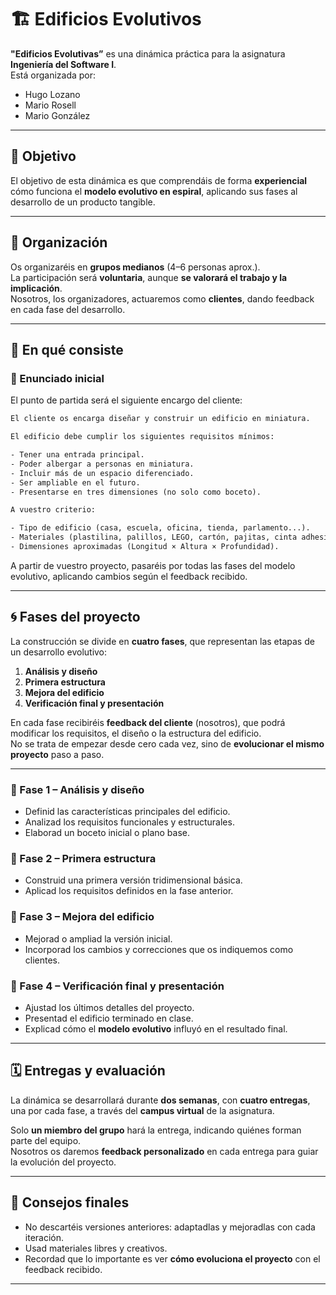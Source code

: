 # 🏗️ Edificios Evolutivos

**"Edificios Evolutivas”** es una dinámica práctica para la asignatura **Ingeniería del Software I**.  
Está organizada por:

- Hugo Lozano  
- Mario Rosell  
- Mario González  

---

## 🎯 Objetivo

El objetivo de esta dinámica es que comprendáis de forma **experiencial** cómo funciona el **modelo evolutivo en espiral**, aplicando sus fases al desarrollo de un producto tangible.

---

## 👥 Organización

Os organizaréis en **grupos medianos** (4–6 personas aprox.).  
La participación será **voluntaria**, aunque **se valorará el trabajo y la implicación**.  
Nosotros, los organizadores, actuaremos como **clientes**, dando feedback en cada fase del desarrollo.  

---

## 🧱 En qué consiste

### 📝 Enunciado inicial

El punto de partida será el siguiente encargo del cliente:

```txt
El cliente os encarga diseñar y construir un edificio en miniatura.

El edificio debe cumplir los siguientes requisitos mínimos:

- Tener una entrada principal.  
- Poder albergar a personas en miniatura.  
- Incluir más de un espacio diferenciado.  
- Ser ampliable en el futuro.  
- Presentarse en tres dimensiones (no solo como boceto).

A vuestro criterio:

- Tipo de edificio (casa, escuela, oficina, tienda, parlamento...).  
- Materiales (plastilina, palillos, LEGO, cartón, pajitas, cinta adhesiva...).  
- Dimensiones aproximadas (Longitud × Altura × Profundidad).
```

A partir de vuestro proyecto, pasaréis por todas las fases del modelo evolutivo, aplicando cambios según el feedback recibido.

---

## 🌀 Fases del proyecto

La construcción se divide en **cuatro fases**, que representan las etapas de un desarrollo evolutivo:

1. **Análisis y diseño**  
2. **Primera estructura**  
3. **Mejora del edificio**  
4. **Verificación final y presentación**

En cada fase recibiréis **feedback del cliente** (nosotros), que podrá modificar los requisitos, el diseño o la estructura del edificio.  
No se trata de empezar desde cero cada vez, sino de **evolucionar el mismo proyecto** paso a paso.

---

### 🔹 Fase 1 – Análisis y diseño

- Definid las características principales del edificio.  
- Analizad los requisitos funcionales y estructurales.  
- Elaborad un boceto inicial o plano base.

### 🔹 Fase 2 – Primera estructura

- Construid una primera versión tridimensional básica.  
- Aplicad los requisitos definidos en la fase anterior.

### 🔹 Fase 3 – Mejora del edificio

- Mejorad o ampliad la versión inicial.  
- Incorporad los cambios y correcciones que os indiquemos como clientes.

### 🔹 Fase 4 – Verificación final y presentación

- Ajustad los últimos detalles del proyecto.  
- Presentad el edificio terminado en clase.  
- Explicad cómo el **modelo evolutivo** influyó en el resultado final.

---

## 🗓️ Entregas y evaluación

La dinámica se desarrollará durante **dos semanas**, con **cuatro entregas**, una por cada fase, a través del **campus virtual** de la asignatura.  

Solo **un miembro del grupo** hará la entrega, indicando quiénes forman parte del equipo.  
Nosotros os daremos **feedback personalizado** en cada entrega para guiar la evolución del proyecto.

---

## 💬 Consejos finales

- No descartéis versiones anteriores: adaptadlas y mejoradlas con cada iteración.  
- Usad materiales libres y creativos.
- Recordad que lo importante es ver **cómo evoluciona el proyecto** con el feedback recibido.  

---

